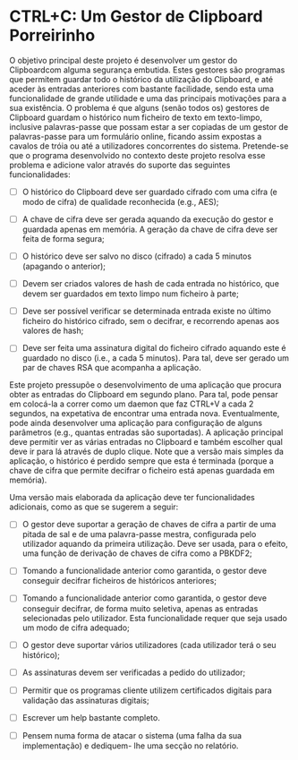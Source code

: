 # CTRL+C: Um Gestor de Clipboard Porreirinho

O objetivo principal deste projeto é desenvolver um gestor do Clipboardcom alguma segurança embutida. Estes gestores são programas que permitem guardar todo o histórico da utilização do Clipboard, e até aceder às entradas anteriores com bastante facilidade, sendo esta uma funcionalidade de grande utilidade e uma das principais motivações para a sua existência. O problema é que alguns (senão todos os) gestores de Clipboard guardam o histórico num ficheiro de texto em texto-limpo, inclusive palavras-passe que possam estar a ser copiadas de um gestor de palavras-passe para um formulário online, ficando assim expostas a cavalos de tróia ou até a utilizadores concorrentes do sistema. Pretende-se que o programa desenvolvido no contexto deste projeto resolva esse problema e adicione valor através do suporte das seguintes funcionalidades:
 - [ ] O histórico do Clipboard deve ser guardado cifrado com uma cifra (e modo de cifra) de qualidade reconhecida (e.g., AES);
 - [ ] A chave de cifra deve ser gerada aquando da execução do gestor e guardada apenas em memória. A geração da chave de cifra deve ser feita de forma segura;
 - [ ] O histórico deve ser salvo no disco (cifrado) a cada 5 minutos (apagando o anterior);
 - [ ] Devem ser criados valores de hash de cada entrada no histórico, que devem ser guardados em texto limpo num ficheiro à parte;
 - [ ] Deve ser possível verificar se determinada entrada existe no último ficheiro do histórico cifrado, sem o decifrar, e recorrendo apenas aos valores de hash;
 - [ ] Deve ser feita uma assinatura digital do ficheiro cifrado aquando este é guardado no disco (i.e., a cada 5 minutos). Para tal, deve ser gerado um par de chaves RSA que acompanha a aplicação.
 
 
 Este projeto pressupõe o desenvolvimento de uma aplicação que procura obter as entradas
do Clipboard em segundo plano. Para tal, pode pensar em colocá-la a correr como um daemon que faz CTRL+V a cada 2 segundos, na expetativa de encontrar uma entrada nova. Eventualmente, pode ainda desenvolver uma aplicação para configuração de alguns parâmetros (e.g., quantas entradas são suportadas). A aplicação principal deve permitir ver as várias entradas no Clipboard e também escolher qual deve ir para lá através de duplo clique. Note que a versão mais simples da aplicação, o histórico é perdido sempre que esta é terminada (porque a chave de cifra que permite decifrar o ficheiro está apenas guardada em memória).

Uma versão mais elaborada da aplicação deve ter funcionalidades adicionais, como as
que se sugerem a seguir:
 - [ ] O gestor deve suportar a geração de chaves de cifra a partir de uma pitada de sal e de uma palavra-passe mestra, configurada pelo utilizador aquando da primeira utilização. Deve ser usada, para o efeito, uma função de derivação de chaves de cifra como a PBKDF2;
 - [ ] Tomando a funcionalidade anterior como garantida, o gestor deve conseguir decifrar ficheiros de históricos anteriores;
 - [ ] Tomando a funcionalidade anterior como garantida, o gestor deve conseguir decifrar, de forma muito seletiva, apenas as entradas selecionadas pelo utilizador. Esta funcionalidade requer que seja usado um modo de cifra adequado;
 - [ ] O gestor deve suportar vários utilizadores (cada utilizador terá o seu histórico);
 - [ ] As assinaturas devem ser verificadas a pedido do utilizador;
 - [ ] Permitir que os programas cliente utilizem certificados digitais para validação das assinaturas digitais;
 - [ ] Escrever um help bastante completo.
 
- [ ] Pensem numa forma de atacar o sistema (uma falha da sua implementação) e dediquem-
lhe uma secção no relatório. 
